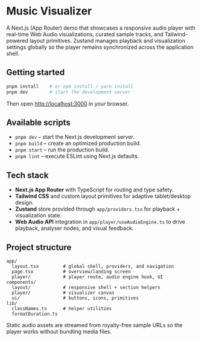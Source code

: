# Music Visualizer

A Next.js (App Router) demo that showcases a responsive audio player with real-time Web Audio visualizations, curated sample tracks, and Tailwind-powered layout primitives. Zustand manages playback and visualization settings globally so the player remains synchronized across the application shell.

## Getting started

```bash
pnpm install    # or npm install / yarn install
pnpm dev        # start the development server
```

Then open [http://localhost:3000](http://localhost:3000) in your browser.

## Available scripts

- `pnpm dev` – start the Next.js development server.
- `pnpm build` – create an optimized production build.
- `pnpm start` – run the production build.
- `pnpm lint` – execute ESLint using Next.js defaults.

## Tech stack

- **Next.js App Router** with TypeScript for routing and type safety.
- **Tailwind CSS** and custom layout primitives for adaptive tablet/desktop design.
- **Zustand** store provided through `app/providers.tsx` for playback + visualization state.
- **Web Audio API** integration in `app/player/useAudioEngine.ts` to drive playback, analyser nodes, and visual feedback.

## Project structure

```
app/
  layout.tsx         # global shell, providers, and navigation
  page.tsx           # overview/landing screen
  player/            # player route, audio engine hook, UI
components/
  layout/            # responsive shell + section helpers
  player/            # visualizer canvas
  ui/                # buttons, icons, primitives
lib/
  classNames.ts      # helper utilities
  formatDuration.ts
```

Static audio assets are streamed from royalty-free sample URLs so the player works without bundling media files.
